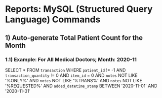 # Reports: MySQL (Structured Query Language) Commands
## 1) Auto-generate Total Patient Count for the Month
### 1.1) Example: For All Medical Doctors; Month: 2020-11
SELECT * FROM `transaction` WHERE `patient_id` != -1 AND `transaction_quantity` != 0 AND `item_id` = 0 AND `notes` NOT LIKE '%ONLY%' AND `notes` NOT LIKE '%TRANS%' AND `notes` NOT LIKE '%REQUESTED%' AND `added_datetime_stamp` BETWEEN '2020-11-01' AND '2020-11-31' 
